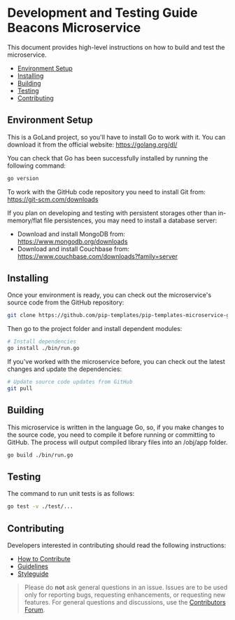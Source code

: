 # Development and Testing Guide <br/> Beacons Microservice

This document provides high-level instructions on how to build and test the microservice.

* [Environment Setup](#setup)
* [Installing](#install)
* [Building](#build)
* [Testing](#test)
* [Contributing](#contrib) 

## <a name="setup"></a> Environment Setup

This is a GoLand project, so you'll have to install Go to work with it. 
You can download it from the official website: https://golang.org/dl/

You can check that Go has been successfully installed by running the following command:
```bash
go version
```

To work with the GitHub code repository you need to install Git from: https://git-scm.com/downloads

If you plan on developing and testing with persistent storages other than in-memory/flat file persistences,
you may need to install a database server:
- Download and install MongoDB from: https://www.mongodb.org/downloads
- Download and install Couchbase from: https://www.couchbase.com/downloads?family=server

## <a name="install"></a> Installing

Once your environment is ready, you can check out the microservice's source code from the GitHub repository:
```bash
git clone https://github.com/pip-templates/pip-templates-microservice-go.git
```

Then go to the project folder and install dependent modules:
```bash
# Install dependencies
go install ./bin/run.go
```

If you've worked with the microservice before, you can check out the latest changes and update the dependencies:
```bash
# Update source code updates from GitHub
git pull
```

## <a name="build"></a> Building

This microservice is written in the language Go, so, if you make changes to the source code, you need to compile 
it before running or committing to GitHub. The process will output compiled library files into an /obj/app folder.

```bash
go build ./bin/run.go
```

## <a name="test"></a> Testing

The command to run unit tests is as follows:
```bash
go test -v ./test/...
```

## <a name="contrib"></a> Contributing

Developers interested in contributing should read the following instructions:

- [How to Contribute](http://www.pipservices.org/contribute/)
- [Guidelines](http://www.pipservices.org/contribute/guidelines)
- [Styleguide](http://www.pipservices.org/contribute/styleguide)
<!-- Todo: remove? -->
<!-- - [ChangeLog](CHANGELOG.md) -->

> Please do **not** ask general questions in an issue. Issues are to be used only for reporting bugs, requesting
  enhancements, or requesting new features. For general questions and discussions, use the
  [Contributors Forum](http://www.pipservices.org/forums/forum/contributors/).

<!-- It is important to note that for each release, the [ChangeLog](CHANGELOG.md) is a resource that will
itemize all:

- Bug Fixes
- New Features
- Breaking Changes -->